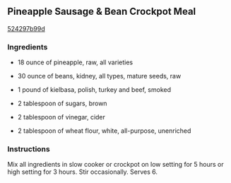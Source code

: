 ## Pineapple Sausage & Bean Crockpot Meal

[524297b99d](https://recipeland.com/recipe/v/pineapple-sausage-amp-bean-croc-1474)

### Ingredients

 - 18 ounce of pineapple, raw, all varieties

 - 30 ounce of beans, kidney, all types, mature seeds, raw

 - 1 pound of kielbasa, polish, turkey and beef, smoked

 - 2 tablespoon of sugars, brown

 - 2 tablespoon of vinegar, cider

 - 2 tablespoon of wheat flour, white, all-purpose, unenriched

### Instructions

Mix all ingredients in slow cooker or crockpot on low setting for 5 hours or high setting for 3 hours. Stir occasionally. Serves 6.
